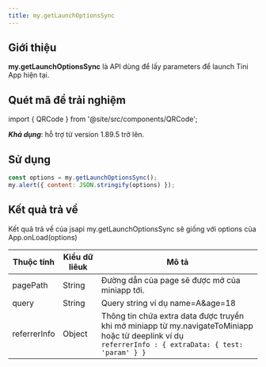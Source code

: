 ```yaml
---
title: my.getLaunchOptionsSync
---
```


## Giới thiệu

**my.getLaunchOptionsSync** là API dùng để lấy parameters để launch Tini App hiện tại.

## Quét mã để trải nghiệm

import { QRCode } from '@site/src/components/QRCode';

<QRCode page="pages/api/get-launch-options/index" />

***Khả dụng***: hỗ trợ từ version 1.89.5 trở lên.

## Sử dụng 

```js
const options = my.getLaunchOptionsSync();
my.alert({ content: JSON.stringify(options) });
```

## Kết quả trả về

Kết quả trả về của jsapi my.getLaunchOptionsSync sẽ giống với options của App.onLoad(options)

| Thuộc tính | Kiểu dữ liêuk    | Mô tả                                                             |
| ---------- | ---------------- | ----------------------------------------------------------------- |
| pagePath   | String           | Đường dẫn của page sẽ được mở của miniapp tới. |
| query      | String           | Query string ví dụ name=A&age=18               |
| referrerInfo | Object         | Thông tin chứa extra data được truyền khi mở miniapp từ my.navigateToMiniapp hoặc từ deeplink  ví dụ <br/> `referrerInfo : { extraData: { test: 'param' } }` |
